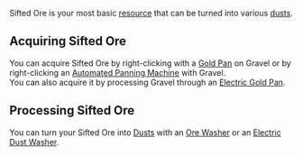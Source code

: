 Sifted Ore is your most basic [resource](https://github.com/Slimefun/Slimefun4/wiki/Resources) that can be turned into various [dusts](https://github.com/Slimefun/Slimefun4/wiki/Dusts).

## Acquiring Sifted Ore
You can acquire Sifted Ore by right-clicking with a [Gold Pan](https://github.com/Slimefun/Slimefun4/wiki/Gold-Pan) on Gravel or by right-clicking an [Automated Panning Machine](https://github.com/Slimefun/Slimefun4/wiki/Automated-Panning-Machine) with Gravel.<br>
You can also acquire it by processing Gravel through an [Electric Gold Pan](https://github.com/Slimefun/Slimefun4/wiki/Electric-Gold-Pan).

## Processing Sifted Ore
You can turn your Sifted Ore into [Dusts](https://github.com/Slimefun/Slimefun4/wiki/Dusts) with an [Ore Washer](https://github.com/Slimefun/Slimefun4/wiki/Ore-Washer) or an [Electric Dust Washer](https://github.com/Slimefun/Slimefun4/wiki/Electric-Dust-Washer).
